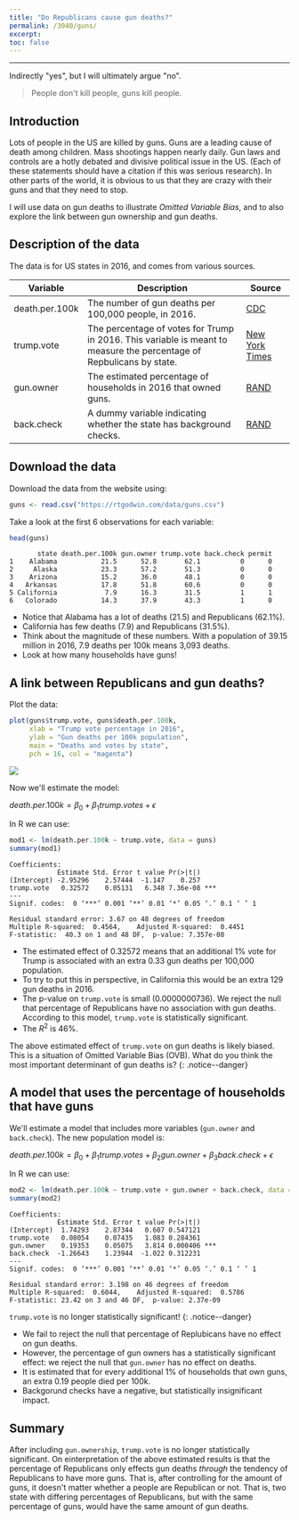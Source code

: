 ```yaml
---
title: "Do Republicans cause gun deaths?"
permalink: /3040/guns/
excerpt: 
toc: false
---
```


------------------------------------------------------------------------

Indirectly "yes", but I will ultimately argue "no".

> People don't kill people, guns kill people.

## Introduction

Lots of people in the US are killed by guns. Guns are a leading cause of death among children. Mass shootings happen nearly daily. Gun laws and controls are a hotly debated and divisive political issue in the US. (Each of these statements should have a citation if this was serious research). In other parts of the world, it is obvious to us that they are crazy with their guns and that they need to stop.

I will use data on gun deaths to illustrate _Omitted Variable Bias_, and to also explore the link between gun ownership and gun deaths.

## Description of the data

The data is for US states in 2016, and comes from various sources.

<div align="center">

<font size = "4">

<table>
<thead>
<tr class="header">
<th style="text-align: center;">Variable</th>
<th style="text-align: center;">Description</th>
<th style="text-align: center;">Source</th>
</tr>
</thead>
<tbody>
<tr class="odd">
<td style="text-align: left;">death.per.100k</td>
<td style="text-align: left;">The number of gun deaths per 100,000 people, in 2016.</td>
<td style="text-align: left;"><a href="https://www.cdc.gov/nchs/pressroom/sosmap/firearm_mortality/firearm.htm">CDC</a></td>
</tr>

<tr class="even">
<td style="text-align: left;">trump.vote</td>
<td style="text-align: left;">The percentage of votes for Trump in 2016. This variable is meant to measure the percentage of Repbulicans by state.</td>
<td style="text-align: left;"><a href="https://www.nytimes.com/elections/2016/results/president">New York Times</a></td>
</tr>   
  
<tr class="odd">
<td style="text-align: left;">gun.owner</td>
<td style="text-align: left;">The estimated percentage of households in 2016 that owned guns.</td>
<td style="text-align: left;"><a href="https://www.rand.org/pubs/tools/TL354.html">RAND</a></td>
</tr>
  
<tr class="even">
<td style="text-align: left;">back.check</td>
<td style="text-align: left;">A dummy variable indicating whether the state has background checks.</td>
<td style="text-align: left;"><a href="https://www.rand.org/pubs/tools/TL354.html">RAND</a></td>
</tr>
</tbody>
</table>  

</font>
</div>

## Download the data

Download the data from the website using:

```r
guns <- read.csv("https://rtgodwin.com/data/guns.csv")
```

Take a look at the first 6 observations for each variable:

```r
head(guns)
```

```
       state death.per.100k gun.owner trump.vote back.check permit
1    Alabama           21.5      52.8       62.1          0      0
2     Alaska           23.3      57.2       51.3          0      0
3    Arizona           15.2      36.0       48.1          0      0
4   Arkansas           17.8      51.8       60.6          0      0
5 California            7.9      16.3       31.5          1      1
6   Colorado           14.3      37.9       43.3          1      0
```

- Notice that Alabama has a lot of deaths (21.5) and Republicans (62.1%).
- California has few deaths (7.9) and Republicans (31.5%). 
- Think about the magnitude of these numbers. With a population of 39.15 million in 2016, 7.9 deaths per 100k means 3,093 deaths.
- Look at how many households have guns!

## A link between Republicans and gun deaths?

Plot the data:

```r
plot(guns$trump.vote, guns$death.per.100k,
     xlab = "Trump vote percentage in 2016",
     ylab = "Gun deaths per 100k population",
     main = "Deaths and votes by state",
     pch = 16, col = "magenta")
```

![](https://rtgodwin.com/3040/images/guns.png)

Now we'll estimate the model:

$death.per.100k = \beta_0 + \beta_1trump.votes + \epsilon$

In R we can use:

```r
mod1 <- lm(death.per.100k ~ trump.vote, data = guns)
summary(mod1)
```

```
Coefficients:
            Estimate Std. Error t value Pr(>|t|)    
(Intercept) -2.95296    2.57444  -1.147    0.257    
trump.vote   0.32572    0.05131   6.348 7.36e-08 ***
---
Signif. codes:  0 ‘***’ 0.001 ‘**’ 0.01 ‘*’ 0.05 ‘.’ 0.1 ‘ ’ 1

Residual standard error: 3.67 on 48 degrees of freedom
Multiple R-squared:  0.4564,	Adjusted R-squared:  0.4451 
F-statistic:  40.3 on 1 and 48 DF,  p-value: 7.357e-08
```

- The estimated effect of 0.32572 means that an additional 1% vote for Trump is associated with an extra 0.33 gun deaths per 100,000 population.
- To try to put this in perspective, in California this would be an extra 129 gun deaths in 2016.
- The p-value on `trump.vote` is small (0.0000000736). We reject the null that percentage of Republicans have no association with gun deaths. According to this model, `trump.vote` is statistically significant.
- The $R^2$ is 46%.

The above estimated effect of `trump.vote` on gun deaths is likely biased. This is a situation of Omitted Variable Bias (OVB). What do you think the most important determinant of gun deaths is?
{: .notice--danger}

## A model that uses the percentage of households that have guns

We'll estimate a model that includes more variables (`gun.owner` and `back.check`). The new population model is:

$death.per.100k = \beta_0 + \beta_1trump.votes + \beta_2gun.owner + \beta_3back.check + \epsilon$

In R we can use:

```r
mod2 <- lm(death.per.100k ~ trump.vote + gun.owner + back.check, data = guns)
summary(mod2)
```

```
Coefficients:
            Estimate Std. Error t value Pr(>|t|)    
(Intercept)  1.74293    2.87344   0.607 0.547121    
trump.vote   0.08054    0.07435   1.083 0.284361    
gun.owner    0.19353    0.05075   3.814 0.000406 ***
back.check  -1.26643    1.23944  -1.022 0.312231    
---
Signif. codes:  0 ‘***’ 0.001 ‘**’ 0.01 ‘*’ 0.05 ‘.’ 0.1 ‘ ’ 1

Residual standard error: 3.198 on 46 degrees of freedom
Multiple R-squared:  0.6044,	Adjusted R-squared:  0.5786 
F-statistic: 23.42 on 3 and 46 DF,  p-value: 2.37e-09
```

`trump.vote` is no longer statistically significant!
{: .notice--danger}

- We fail to reject the null that percentage of Replubicans have no effect on gun deaths.
- However, the percentage of gun owners has a statistically significant effect: we reject the null that `gun.owner` has no effect on deaths.
- It is estimated that for every additional 1% of households that own guns, an extra 0.19 people died per 100k.
- Backgorund checks have a negative, but statistically insignificant impact.

## Summary

After including `gun.ownership`, `trump.vote` is no longer statistically significant. On einterpretation of the above estimated results is that the percentage of Republicans only effects gun deaths _through_ the tendency of Republicans to have more guns. That is, after controlling for the amount of guns, it doesn't matter whether a people are Republican or not. That is, two state with differing percentages of Republicans, but with the same percentage of guns, would have the same amount of gun deaths. 


